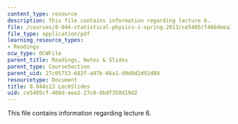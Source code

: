 ```yaml
---
content_type: resource
description: This file contains information regarding lecture 6.
file: /courses/8-044-statistical-physics-i-spring-2013/ce5405cf466deea227c0bbdf350d19d2_MIT8_044S13_L6.pdf
file_type: application/pdf
learning_resource_types:
- Readings
ocw_type: OCWFile
parent_title: Readings, Notes & Slides
parent_type: CourseSection
parent_uid: 27c05753-682f-a97b-66a1-d9d0d2d92d89
resourcetype: Document
title: 8.044s13 Lec6Slides
uid: ce5405cf-466d-eea2-27c0-bbdf350d19d2
---
```

This file contains information regarding lecture 6.

